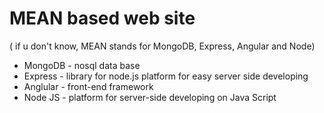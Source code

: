 # MEAN based web site
( if u don't know, MEAN stands for MongoDB, Express, Angular and Node)
* MongoDB - nosql data base
* Express - library for node.js platform for easy server side developing
* Anglular - front-end framework
* Node JS - platform for server-side developing on Java Script
